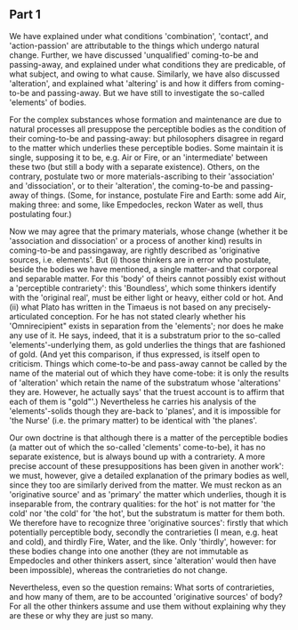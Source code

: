 ## Part 1

We have explained under what conditions 'combination', 'contact', and 'action-passion' are attributable to the things which undergo natural change.
Further, we have discussed 'unqualified' coming-to-be and passing-away, and explained under what conditions they are predicable, of what subject, and owing to what cause.
Similarly, we have also discussed 'alteration', and explained what 'altering' is and how it differs from coming-to-be and passing-away.
But we have still to investigate the so-called 'elements' of bodies.

For the complex substances whose formation and maintenance are due to natural processes all presuppose the perceptible bodies as the condition of their coming-to-be and passing-away: but philosophers disagree in regard to the matter which underlies these perceptible bodies.
Some maintain it is single, supposing it to be, e.g.
Air or Fire, or an 'intermediate' between these two (but still a body with a separate existence).
Others, on the contrary, postulate two or more materials-ascribing to their 'association' and 'dissociation', or to their 'alteration', the coming-to-be and passing-away of things.
(Some, for instance, postulate Fire and Earth: some add Air, making three: and some, like Empedocles, reckon Water as well, thus postulating four.)

Now we may agree that the primary materials, whose change (whether it be 'association and dissociation' or a process of another kind) results in coming-to-be and passingaway, are rightly described as 'originative sources, i.e.
elements'.
But (i) those thinkers are in error who postulate, beside the bodies we have mentioned, a single matter-and that corporeal and separable matter.
For this 'body' of theirs cannot possibly exist without a 'perceptible contrariety': this 'Boundless', which some thinkers identify with the 'original real', must be either light or heavy, either cold or hot.
And (ii) what Plato has written in the Timaeus is not based on any precisely-articulated conception.
For he has not stated clearly whether his 'Omnirecipient" exists in separation from the 'elements'; nor does he make any use of it.
He says, indeed, that it is a substratum prior to the so-called 'elements'-underlying them, as gold underlies the things that are fashioned of gold.
(And yet this comparison, if thus expressed, is itself open to criticism.
Things which come-to-be and pass-away cannot be called by the name of the material out of which they have come-tobe: it is only the results of 'alteration' which retain the name of the substratum whose 'alterations' they are.
However, he actually says' that the truest account is to affirm that each of them is "gold"'.)
Nevertheless he carries his analysis of the 'elements'-solids though they are-back to 'planes', and it is impossible for 'the Nurse' (i.e.
the primary matter) to be identical with 'the planes'.

Our own doctrine is that although there is a matter of the perceptible bodies (a matter out of which the so-called 'clements' come-to-be), it has no separate existence, but is always bound up with a contrariety.
A more precise account of these presuppositions has been given in another work': we must, however, give a detailed explanation of the primary bodies as well, since they too are similarly derived from the matter.
We must reckon as an 'originative source' and as 'primary' the matter which underlies, though it is inseparable from, the contrary qualities: for the hot' is not matter for 'the cold' nor 'the cold' for 'the hot', but the substratum is matter for them both.
We therefore have to recognize three 'originative sources': firstly that which potentially perceptible body, secondly the contrarieties (I mean, e.g.
heat and cold), and thirdly Fire, Water, and the like.
Only 'thirdly', however: for these bodies change into one another (they are not immutable as Empedocles and other thinkers assert, since 'alteration' would then have been impossible), whereas the contrarieties do not change.

Nevertheless, even so the question remains: What sorts of contrarieties, and how many of them, are to be accounted 'originative sources' of body?
For all the other thinkers assume and use them without explaining why they are these or why they are just so many.

